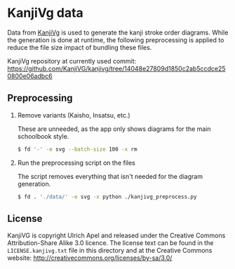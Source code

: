 # KanjiVg data

Data from [KanjiVg](https://kanjivg.tagaini.net/index.html) is used to generate the kanji stroke order diagrams. While the generation is done at runtime, the following preprocessing is applied to reduce the file size impact of bundling these files.

KanjiVg repository at currently used commit:  
https://github.com/KanjiVG/kanjivg/tree/14048e27809d1850c2ab5ccdce250800e06adbc6

## Preprocessing

1. Remove variants (Kaisho, Insatsu, etc.)

    These are unneeded, as the app only shows diagrams for the main schoolbook style.

    ```sh
    $ fd '-' -e svg --batch-size 100 -x rm
    ```

2. Run the preprocessing script on the files

    The script removes everything that isn't needed for the diagram generation.

    ```sh
    $ fd . './data/' -e svg -x python ./kanjivg_preprocess.py
    ```

## License

KanjiVG is copyright Ulrich Apel and released under the Creative Commons Attribution-Share Alike 3.0 licence. The license text can be found in the `LICENSE.kanjivg.txt` file in this directory and at the Creative Commons website: http://creativecommons.org/licenses/by-sa/3.0/